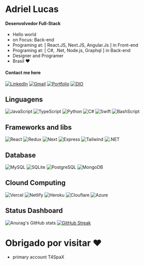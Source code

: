 # Adriel Lucas
#### Desenvolvedor Full-Stack
- Hello world
- on Focus: Back-end
- Programing at: [ React.JS, Next.JS, Angular.Js ] in Front-end
- Programing at: [ C#, .Net, Node.js, Graphql ] in Back-end
- Designer and Programer
- Brasil ♥
#### Contact me here
[![LinkedIn](https://img.shields.io/badge/LinkedIn-0077B5?style=for-the-badge&logo=linkedin&logoColor=white)](https://www.linkedin.com/in/adriel-lucas/)
[![Gmail](https://img.shields.io/badge/Gmail-333333?style=for-the-badge&logo=gmail&logoColor=red)](mailto:adriel.aprendiz@gmail.com)
[![Portfolio](https://img.shields.io/badge/Portfolio-FF5722?style=for-the-badge&logo=todoist&logoColor=white)](https://adrieldev.vercel.app/)
[![DIO](https://img.shields.io/badge/-DIO-%23000000?style=for-the-badge&logo=medium&logoColor=white)](https://www.dio.me/users/adriel_aprendiz)

## Linguagens
![JavaScript](https://img.shields.io/badge/JavaScript-F7DF1E?style=for-the-badge&logo=javascript&logoColor=black) 
![TypeScript](https://img.shields.io/badge/TypeScript-007ACC?style=for-the-badge&logo=typescript&logoColor=white) 
![Python](https://img.shields.io/badge/python-3670A0?style=for-the-badge&logo=python&logoColor=ffdd54) 
![C#](https://img.shields.io/badge/C%23-239120?style=for-the-badge&logo=c-sharp&logoColor=white) 
![Swift](https://img.shields.io/badge/swift-F54A2A?style=for-the-badge&logo=swift&logoColor=white) 
![BashScript](https://img.shields.io/badge/bash%20script-0101?style=flat&logo=gnubash&logoColor=%23FFFFFF&labelColor=%23000000) 

## Frameworks and libs
![React](https://img.shields.io/badge/React-20232A?style=for-the-badge&logo=react&logoColor=61DAFB)
![Redux](https://img.shields.io/badge/redux-%23593d88.svg?style=for-the-badge&logo=redux&logoColor=white)
![Next](https://img.shields.io/badge/Next-black?style=for-the-badge&logo=next.js&logoColor=white)
![Express](https://img.shields.io/badge/express.js-%23404d59.svg?style=for-the-badge&logo=express&logoColor=%2361DAFB)
![Tailwind](https://img.shields.io/badge/tailwindcss-%2338B2AC.svg?style=for-the-badge&logo=tailwind-css&logoColor=white)
![.NET](https://img.shields.io/badge/.NET-5C2D91?style=for-the-badge&logo=.net&logoColor=white)

## Database
![MySQL](https://img.shields.io/badge/MySQL-00000F?style=for-the-badge&logo=mysql&logoColor=white)
![SQLite](https://img.shields.io/badge/SQLite-000?style=for-the-badge&logo=sqlite&logoColor=07405E)
![PostgreSQL](https://img.shields.io/badge/PostgreSQL-000?style=for-the-badge&logo=postgresql)
![MongoDB](https://img.shields.io/badge/MongoDB-%234ea94b.svg?style=for-the-badge&logo=mongodb&logoColor=white)

## Clound Computing
![Vercel](https://img.shields.io/badge/vercel-%23000000.svg?style=for-the-badge&logo=vercel&logoColor=white)
![Netlify](https://img.shields.io/badge/netlify-%23000000.svg?style=for-the-badge&logo=netlify&logoColor=#00C7B7)
![Heroku](https://img.shields.io/badge/heroku-%23430098.svg?style=for-the-badge&logo=heroku&logoColor=white)
![Clouflare](https://img.shields.io/badge/Cloudflare-F38020?style=for-the-badge&logo=Cloudflare&logoColor=white)
![Azure](https://img.shields.io/badge/Azure-blue?style=for-the-badge&logo=microsoft%20azure&logoColor=blue&labelColor=FFFFFF&link=https%3A%2F%2Fimages.app.goo.gl%2FK7PN1jYJd57x4q7A8)
## Status Dashboard
![Anurag's GitHub stats](https://github-readme-stats.vercel.app/api?username=T4SpaX&theme=buefy&show_icons=true)
[![GitHub Streak](https://streak-stats.demolab.com?user=Adriel%20dev&theme=buefy&border_radius=5&locale=pt_BR)](https://git.io/streak-stats)

# Obrigado por visitar ♥
- primary account T4SpaX
